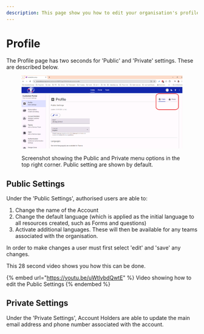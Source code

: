 ```yaml
---
description: This page show you how to edit your organisation's profile
---
```


# Profile

The Profile page has two seconds for 'Public' and 'Private' settings.  These are described below.&#x20;

<figure><img src="../../../.gitbook/assets/image.png" alt=""><figcaption><p>Screenshot showing the Public and Private menu options in the top right corner.  Public setting are shown by default.</p></figcaption></figure>

## Public Settings

Under the 'Public Settings', authorised users are able to:

1. Change the name of the Account
2. Change the default language (which is applied as the initial language to all resources created, such as Forms and questions)
3. Activate additional languages.  These will then be available for any teams associated with the organisation.

In order to make changes a user must first select 'edit' and 'save' any changes.

This 28 second video shows you how this can be done.

{% embed url="https://youtu.be/uWtlybdQwtE" %}
Video showing how to edit the Public Settings&#x20;
{% endembed %}

## Private Settings

Under the 'Private Settings', Account Holders are able to update the main email address and phone number associated with the account. &#x20;



